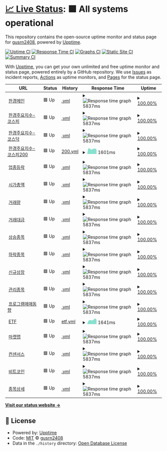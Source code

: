 # [📈 Live Status](https://gusrn2408.github.io/upptime): <!--live status--> **🟩 All systems operational**

This repository contains the open-source uptime monitor and status page for [gusrn2408](https://gusrn2408.github.io/upptime), powered by [Upptime](https://github.com/upptime/upptime).

[![Uptime CI](https://github.com/gusrn2408/upptime/workflows/Uptime%20CI/badge.svg)](https://github.com/gusrn2408/upptime/actions?query=workflow%3A%22Uptime+CI%22)
[![Response Time CI](https://github.com/gusrn2408/upptime/workflows/Response%20Time%20CI/badge.svg)](https://github.com/gusrn2408/upptime/actions?query=workflow%3A%22Response+Time+CI%22)
[![Graphs CI](https://github.com/gusrn2408/upptime/workflows/Graphs%20CI/badge.svg)](https://github.com/gusrn2408/upptime/actions?query=workflow%3A%22Graphs+CI%22)
[![Static Site CI](https://github.com/gusrn2408/upptime/workflows/Static%20Site%20CI/badge.svg)](https://github.com/gusrn2408/upptime/actions?query=workflow%3A%22Static+Site+CI%22)
[![Summary CI](https://github.com/gusrn2408/upptime/workflows/Summary%20CI/badge.svg)](https://github.com/gusrn2408/upptime/actions?query=workflow%3A%22Summary+CI%22)

With [Upptime](https://upptime.js.org), you can get your own unlimited and free uptime monitor and status page, powered entirely by a GitHub repository. We use [Issues](https://github.com/gusrn2408/upptime/issues) as incident reports, [Actions](https://github.com/gusrn2408/upptime/actions) as uptime monitors, and [Pages](https://gusrn2408.github.io/upptime) for the status page.

<!--start: status pages-->
<!-- This summary is generated by Upptime (https://github.com/upptime/upptime) -->
<!-- Do not edit this manually, your changes will be overwritten -->
<!-- prettier-ignore -->
| URL | Status | History | Response Time | Uptime |
| --- | ------ | ------- | ------------- | ------ |
| <img alt="" src="https://favicons.githubusercontent.com/markets.hankyung.com" height="13"> [한경메인](https://markets.hankyung.com/) | 🟩 Up | [.yml](https://github.com/gusrn2408/upptime/commits/HEAD/history/.yml) | <details><summary><img alt="Response time graph" src="./graphs//response-time-week.png" height="20"> 5837ms</summary><br><a href="https://gusrn2408.github.io/upptime/history/"><img alt="Response time 5218" src="https://img.shields.io/endpoint?url=https%3A%2F%2Fraw.githubusercontent.com%2Fgusrn2408%2Fupptime%2FHEAD%2Fapi%2F%2Fresponse-time.json"></a><br><a href="https://gusrn2408.github.io/upptime/history/"><img alt="24-hour response time 5444" src="https://img.shields.io/endpoint?url=https%3A%2F%2Fraw.githubusercontent.com%2Fgusrn2408%2Fupptime%2FHEAD%2Fapi%2F%2Fresponse-time-day.json"></a><br><a href="https://gusrn2408.github.io/upptime/history/"><img alt="7-day response time 5837" src="https://img.shields.io/endpoint?url=https%3A%2F%2Fraw.githubusercontent.com%2Fgusrn2408%2Fupptime%2FHEAD%2Fapi%2F%2Fresponse-time-week.json"></a><br><a href="https://gusrn2408.github.io/upptime/history/"><img alt="30-day response time 6103" src="https://img.shields.io/endpoint?url=https%3A%2F%2Fraw.githubusercontent.com%2Fgusrn2408%2Fupptime%2FHEAD%2Fapi%2F%2Fresponse-time-month.json"></a><br><a href="https://gusrn2408.github.io/upptime/history/"><img alt="1-year response time 5218" src="https://img.shields.io/endpoint?url=https%3A%2F%2Fraw.githubusercontent.com%2Fgusrn2408%2Fupptime%2FHEAD%2Fapi%2F%2Fresponse-time-year.json"></a></details> | <details><summary><a href="https://gusrn2408.github.io/upptime/history/">100.00%</a></summary><a href="https://gusrn2408.github.io/upptime/history/"><img alt="All-time uptime 97.63%" src="https://img.shields.io/endpoint?url=https%3A%2F%2Fraw.githubusercontent.com%2Fgusrn2408%2Fupptime%2FHEAD%2Fapi%2F%2Fuptime.json"></a><br><a href="https://gusrn2408.github.io/upptime/history/"><img alt="24-hour uptime 100.00%" src="https://img.shields.io/endpoint?url=https%3A%2F%2Fraw.githubusercontent.com%2Fgusrn2408%2Fupptime%2FHEAD%2Fapi%2F%2Fuptime-day.json"></a><br><a href="https://gusrn2408.github.io/upptime/history/"><img alt="7-day uptime 100.00%" src="https://img.shields.io/endpoint?url=https%3A%2F%2Fraw.githubusercontent.com%2Fgusrn2408%2Fupptime%2FHEAD%2Fapi%2F%2Fuptime-week.json"></a><br><a href="https://gusrn2408.github.io/upptime/history/"><img alt="30-day uptime 100.00%" src="https://img.shields.io/endpoint?url=https%3A%2F%2Fraw.githubusercontent.com%2Fgusrn2408%2Fupptime%2FHEAD%2Fapi%2F%2Fuptime-month.json"></a><br><a href="https://gusrn2408.github.io/upptime/history/"><img alt="1-year uptime 97.63%" src="https://img.shields.io/endpoint?url=https%3A%2F%2Fraw.githubusercontent.com%2Fgusrn2408%2Fupptime%2FHEAD%2Fapi%2F%2Fuptime-year.json"></a></details>
| <img alt="" src="https://favicons.githubusercontent.com/markets.hankyung.com" height="13"> [한경주요지수-코스피](https://markets.hankyung.com/indices/kospi) | 🟩 Up | [.yml](https://github.com/gusrn2408/upptime/commits/HEAD/history/.yml) | <details><summary><img alt="Response time graph" src="./graphs//response-time-week.png" height="20"> 5837ms</summary><br><a href="https://gusrn2408.github.io/upptime/history/"><img alt="Response time 5218" src="https://img.shields.io/endpoint?url=https%3A%2F%2Fraw.githubusercontent.com%2Fgusrn2408%2Fupptime%2FHEAD%2Fapi%2F%2Fresponse-time.json"></a><br><a href="https://gusrn2408.github.io/upptime/history/"><img alt="24-hour response time 5444" src="https://img.shields.io/endpoint?url=https%3A%2F%2Fraw.githubusercontent.com%2Fgusrn2408%2Fupptime%2FHEAD%2Fapi%2F%2Fresponse-time-day.json"></a><br><a href="https://gusrn2408.github.io/upptime/history/"><img alt="7-day response time 5837" src="https://img.shields.io/endpoint?url=https%3A%2F%2Fraw.githubusercontent.com%2Fgusrn2408%2Fupptime%2FHEAD%2Fapi%2F%2Fresponse-time-week.json"></a><br><a href="https://gusrn2408.github.io/upptime/history/"><img alt="30-day response time 6103" src="https://img.shields.io/endpoint?url=https%3A%2F%2Fraw.githubusercontent.com%2Fgusrn2408%2Fupptime%2FHEAD%2Fapi%2F%2Fresponse-time-month.json"></a><br><a href="https://gusrn2408.github.io/upptime/history/"><img alt="1-year response time 5218" src="https://img.shields.io/endpoint?url=https%3A%2F%2Fraw.githubusercontent.com%2Fgusrn2408%2Fupptime%2FHEAD%2Fapi%2F%2Fresponse-time-year.json"></a></details> | <details><summary><a href="https://gusrn2408.github.io/upptime/history/">100.00%</a></summary><a href="https://gusrn2408.github.io/upptime/history/"><img alt="All-time uptime 97.63%" src="https://img.shields.io/endpoint?url=https%3A%2F%2Fraw.githubusercontent.com%2Fgusrn2408%2Fupptime%2FHEAD%2Fapi%2F%2Fuptime.json"></a><br><a href="https://gusrn2408.github.io/upptime/history/"><img alt="24-hour uptime 100.00%" src="https://img.shields.io/endpoint?url=https%3A%2F%2Fraw.githubusercontent.com%2Fgusrn2408%2Fupptime%2FHEAD%2Fapi%2F%2Fuptime-day.json"></a><br><a href="https://gusrn2408.github.io/upptime/history/"><img alt="7-day uptime 100.00%" src="https://img.shields.io/endpoint?url=https%3A%2F%2Fraw.githubusercontent.com%2Fgusrn2408%2Fupptime%2FHEAD%2Fapi%2F%2Fuptime-week.json"></a><br><a href="https://gusrn2408.github.io/upptime/history/"><img alt="30-day uptime 100.00%" src="https://img.shields.io/endpoint?url=https%3A%2F%2Fraw.githubusercontent.com%2Fgusrn2408%2Fupptime%2FHEAD%2Fapi%2F%2Fuptime-month.json"></a><br><a href="https://gusrn2408.github.io/upptime/history/"><img alt="1-year uptime 97.63%" src="https://img.shields.io/endpoint?url=https%3A%2F%2Fraw.githubusercontent.com%2Fgusrn2408%2Fupptime%2FHEAD%2Fapi%2F%2Fuptime-year.json"></a></details>
| <img alt="" src="https://favicons.githubusercontent.com/markets.hankyung.com" height="13"> [한경주요지수-코스닥](https://markets.hankyung.com/indices/kosdaq) | 🟩 Up | [.yml](https://github.com/gusrn2408/upptime/commits/HEAD/history/.yml) | <details><summary><img alt="Response time graph" src="./graphs//response-time-week.png" height="20"> 5837ms</summary><br><a href="https://gusrn2408.github.io/upptime/history/"><img alt="Response time 5218" src="https://img.shields.io/endpoint?url=https%3A%2F%2Fraw.githubusercontent.com%2Fgusrn2408%2Fupptime%2FHEAD%2Fapi%2F%2Fresponse-time.json"></a><br><a href="https://gusrn2408.github.io/upptime/history/"><img alt="24-hour response time 5444" src="https://img.shields.io/endpoint?url=https%3A%2F%2Fraw.githubusercontent.com%2Fgusrn2408%2Fupptime%2FHEAD%2Fapi%2F%2Fresponse-time-day.json"></a><br><a href="https://gusrn2408.github.io/upptime/history/"><img alt="7-day response time 5837" src="https://img.shields.io/endpoint?url=https%3A%2F%2Fraw.githubusercontent.com%2Fgusrn2408%2Fupptime%2FHEAD%2Fapi%2F%2Fresponse-time-week.json"></a><br><a href="https://gusrn2408.github.io/upptime/history/"><img alt="30-day response time 6103" src="https://img.shields.io/endpoint?url=https%3A%2F%2Fraw.githubusercontent.com%2Fgusrn2408%2Fupptime%2FHEAD%2Fapi%2F%2Fresponse-time-month.json"></a><br><a href="https://gusrn2408.github.io/upptime/history/"><img alt="1-year response time 5218" src="https://img.shields.io/endpoint?url=https%3A%2F%2Fraw.githubusercontent.com%2Fgusrn2408%2Fupptime%2FHEAD%2Fapi%2F%2Fresponse-time-year.json"></a></details> | <details><summary><a href="https://gusrn2408.github.io/upptime/history/">100.00%</a></summary><a href="https://gusrn2408.github.io/upptime/history/"><img alt="All-time uptime 97.63%" src="https://img.shields.io/endpoint?url=https%3A%2F%2Fraw.githubusercontent.com%2Fgusrn2408%2Fupptime%2FHEAD%2Fapi%2F%2Fuptime.json"></a><br><a href="https://gusrn2408.github.io/upptime/history/"><img alt="24-hour uptime 100.00%" src="https://img.shields.io/endpoint?url=https%3A%2F%2Fraw.githubusercontent.com%2Fgusrn2408%2Fupptime%2FHEAD%2Fapi%2F%2Fuptime-day.json"></a><br><a href="https://gusrn2408.github.io/upptime/history/"><img alt="7-day uptime 100.00%" src="https://img.shields.io/endpoint?url=https%3A%2F%2Fraw.githubusercontent.com%2Fgusrn2408%2Fupptime%2FHEAD%2Fapi%2F%2Fuptime-week.json"></a><br><a href="https://gusrn2408.github.io/upptime/history/"><img alt="30-day uptime 100.00%" src="https://img.shields.io/endpoint?url=https%3A%2F%2Fraw.githubusercontent.com%2Fgusrn2408%2Fupptime%2FHEAD%2Fapi%2F%2Fuptime-month.json"></a><br><a href="https://gusrn2408.github.io/upptime/history/"><img alt="1-year uptime 97.63%" src="https://img.shields.io/endpoint?url=https%3A%2F%2Fraw.githubusercontent.com%2Fgusrn2408%2Fupptime%2FHEAD%2Fapi%2F%2Fuptime-year.json"></a></details>
| <img alt="" src="https://favicons.githubusercontent.com/markets.hankyung.com" height="13"> [한경주요지수-코스피200](https://markets.hankyung.com/indices/kospi200) | 🟩 Up | [200.yml](https://github.com/gusrn2408/upptime/commits/HEAD/history/200.yml) | <details><summary><img alt="Response time graph" src="./graphs/200/response-time-week.png" height="20"> 1601ms</summary><br><a href="https://gusrn2408.github.io/upptime/history/200"><img alt="Response time 5629" src="https://img.shields.io/endpoint?url=https%3A%2F%2Fraw.githubusercontent.com%2Fgusrn2408%2Fupptime%2FHEAD%2Fapi%2F200%2Fresponse-time.json"></a><br><a href="https://gusrn2408.github.io/upptime/history/200"><img alt="24-hour response time 1418" src="https://img.shields.io/endpoint?url=https%3A%2F%2Fraw.githubusercontent.com%2Fgusrn2408%2Fupptime%2FHEAD%2Fapi%2F200%2Fresponse-time-day.json"></a><br><a href="https://gusrn2408.github.io/upptime/history/200"><img alt="7-day response time 1601" src="https://img.shields.io/endpoint?url=https%3A%2F%2Fraw.githubusercontent.com%2Fgusrn2408%2Fupptime%2FHEAD%2Fapi%2F200%2Fresponse-time-week.json"></a><br><a href="https://gusrn2408.github.io/upptime/history/200"><img alt="30-day response time 1571" src="https://img.shields.io/endpoint?url=https%3A%2F%2Fraw.githubusercontent.com%2Fgusrn2408%2Fupptime%2FHEAD%2Fapi%2F200%2Fresponse-time-month.json"></a><br><a href="https://gusrn2408.github.io/upptime/history/200"><img alt="1-year response time 5629" src="https://img.shields.io/endpoint?url=https%3A%2F%2Fraw.githubusercontent.com%2Fgusrn2408%2Fupptime%2FHEAD%2Fapi%2F200%2Fresponse-time-year.json"></a></details> | <details><summary><a href="https://gusrn2408.github.io/upptime/history/200">100.00%</a></summary><a href="https://gusrn2408.github.io/upptime/history/200"><img alt="All-time uptime 99.35%" src="https://img.shields.io/endpoint?url=https%3A%2F%2Fraw.githubusercontent.com%2Fgusrn2408%2Fupptime%2FHEAD%2Fapi%2F200%2Fuptime.json"></a><br><a href="https://gusrn2408.github.io/upptime/history/200"><img alt="24-hour uptime 100.00%" src="https://img.shields.io/endpoint?url=https%3A%2F%2Fraw.githubusercontent.com%2Fgusrn2408%2Fupptime%2FHEAD%2Fapi%2F200%2Fuptime-day.json"></a><br><a href="https://gusrn2408.github.io/upptime/history/200"><img alt="7-day uptime 100.00%" src="https://img.shields.io/endpoint?url=https%3A%2F%2Fraw.githubusercontent.com%2Fgusrn2408%2Fupptime%2FHEAD%2Fapi%2F200%2Fuptime-week.json"></a><br><a href="https://gusrn2408.github.io/upptime/history/200"><img alt="30-day uptime 100.00%" src="https://img.shields.io/endpoint?url=https%3A%2F%2Fraw.githubusercontent.com%2Fgusrn2408%2Fupptime%2FHEAD%2Fapi%2F200%2Fuptime-month.json"></a><br><a href="https://gusrn2408.github.io/upptime/history/200"><img alt="1-year uptime 99.35%" src="https://img.shields.io/endpoint?url=https%3A%2F%2Fraw.githubusercontent.com%2Fgusrn2408%2Fupptime%2FHEAD%2Fapi%2F200%2Fuptime-year.json"></a></details>
| <img alt="" src="https://favicons.githubusercontent.com/markets.hankyung.com" height="13"> [업종등락](https://markets.hankyung.com/index-info/industry) | 🟩 Up | [.yml](https://github.com/gusrn2408/upptime/commits/HEAD/history/.yml) | <details><summary><img alt="Response time graph" src="./graphs//response-time-week.png" height="20"> 5837ms</summary><br><a href="https://gusrn2408.github.io/upptime/history/"><img alt="Response time 5218" src="https://img.shields.io/endpoint?url=https%3A%2F%2Fraw.githubusercontent.com%2Fgusrn2408%2Fupptime%2FHEAD%2Fapi%2F%2Fresponse-time.json"></a><br><a href="https://gusrn2408.github.io/upptime/history/"><img alt="24-hour response time 5444" src="https://img.shields.io/endpoint?url=https%3A%2F%2Fraw.githubusercontent.com%2Fgusrn2408%2Fupptime%2FHEAD%2Fapi%2F%2Fresponse-time-day.json"></a><br><a href="https://gusrn2408.github.io/upptime/history/"><img alt="7-day response time 5837" src="https://img.shields.io/endpoint?url=https%3A%2F%2Fraw.githubusercontent.com%2Fgusrn2408%2Fupptime%2FHEAD%2Fapi%2F%2Fresponse-time-week.json"></a><br><a href="https://gusrn2408.github.io/upptime/history/"><img alt="30-day response time 6103" src="https://img.shields.io/endpoint?url=https%3A%2F%2Fraw.githubusercontent.com%2Fgusrn2408%2Fupptime%2FHEAD%2Fapi%2F%2Fresponse-time-month.json"></a><br><a href="https://gusrn2408.github.io/upptime/history/"><img alt="1-year response time 5218" src="https://img.shields.io/endpoint?url=https%3A%2F%2Fraw.githubusercontent.com%2Fgusrn2408%2Fupptime%2FHEAD%2Fapi%2F%2Fresponse-time-year.json"></a></details> | <details><summary><a href="https://gusrn2408.github.io/upptime/history/">100.00%</a></summary><a href="https://gusrn2408.github.io/upptime/history/"><img alt="All-time uptime 97.63%" src="https://img.shields.io/endpoint?url=https%3A%2F%2Fraw.githubusercontent.com%2Fgusrn2408%2Fupptime%2FHEAD%2Fapi%2F%2Fuptime.json"></a><br><a href="https://gusrn2408.github.io/upptime/history/"><img alt="24-hour uptime 100.00%" src="https://img.shields.io/endpoint?url=https%3A%2F%2Fraw.githubusercontent.com%2Fgusrn2408%2Fupptime%2FHEAD%2Fapi%2F%2Fuptime-day.json"></a><br><a href="https://gusrn2408.github.io/upptime/history/"><img alt="7-day uptime 100.00%" src="https://img.shields.io/endpoint?url=https%3A%2F%2Fraw.githubusercontent.com%2Fgusrn2408%2Fupptime%2FHEAD%2Fapi%2F%2Fuptime-week.json"></a><br><a href="https://gusrn2408.github.io/upptime/history/"><img alt="30-day uptime 100.00%" src="https://img.shields.io/endpoint?url=https%3A%2F%2Fraw.githubusercontent.com%2Fgusrn2408%2Fupptime%2FHEAD%2Fapi%2F%2Fuptime-month.json"></a><br><a href="https://gusrn2408.github.io/upptime/history/"><img alt="1-year uptime 97.63%" src="https://img.shields.io/endpoint?url=https%3A%2F%2Fraw.githubusercontent.com%2Fgusrn2408%2Fupptime%2FHEAD%2Fapi%2F%2Fuptime-year.json"></a></details>
| <img alt="" src="https://favicons.githubusercontent.com/markets.hankyung.com" height="13"> [시가총액](https://markets.hankyung.com/index-info/marketcap) | 🟩 Up | [.yml](https://github.com/gusrn2408/upptime/commits/HEAD/history/.yml) | <details><summary><img alt="Response time graph" src="./graphs//response-time-week.png" height="20"> 5837ms</summary><br><a href="https://gusrn2408.github.io/upptime/history/"><img alt="Response time 5218" src="https://img.shields.io/endpoint?url=https%3A%2F%2Fraw.githubusercontent.com%2Fgusrn2408%2Fupptime%2FHEAD%2Fapi%2F%2Fresponse-time.json"></a><br><a href="https://gusrn2408.github.io/upptime/history/"><img alt="24-hour response time 5444" src="https://img.shields.io/endpoint?url=https%3A%2F%2Fraw.githubusercontent.com%2Fgusrn2408%2Fupptime%2FHEAD%2Fapi%2F%2Fresponse-time-day.json"></a><br><a href="https://gusrn2408.github.io/upptime/history/"><img alt="7-day response time 5837" src="https://img.shields.io/endpoint?url=https%3A%2F%2Fraw.githubusercontent.com%2Fgusrn2408%2Fupptime%2FHEAD%2Fapi%2F%2Fresponse-time-week.json"></a><br><a href="https://gusrn2408.github.io/upptime/history/"><img alt="30-day response time 6103" src="https://img.shields.io/endpoint?url=https%3A%2F%2Fraw.githubusercontent.com%2Fgusrn2408%2Fupptime%2FHEAD%2Fapi%2F%2Fresponse-time-month.json"></a><br><a href="https://gusrn2408.github.io/upptime/history/"><img alt="1-year response time 5218" src="https://img.shields.io/endpoint?url=https%3A%2F%2Fraw.githubusercontent.com%2Fgusrn2408%2Fupptime%2FHEAD%2Fapi%2F%2Fresponse-time-year.json"></a></details> | <details><summary><a href="https://gusrn2408.github.io/upptime/history/">100.00%</a></summary><a href="https://gusrn2408.github.io/upptime/history/"><img alt="All-time uptime 97.63%" src="https://img.shields.io/endpoint?url=https%3A%2F%2Fraw.githubusercontent.com%2Fgusrn2408%2Fupptime%2FHEAD%2Fapi%2F%2Fuptime.json"></a><br><a href="https://gusrn2408.github.io/upptime/history/"><img alt="24-hour uptime 100.00%" src="https://img.shields.io/endpoint?url=https%3A%2F%2Fraw.githubusercontent.com%2Fgusrn2408%2Fupptime%2FHEAD%2Fapi%2F%2Fuptime-day.json"></a><br><a href="https://gusrn2408.github.io/upptime/history/"><img alt="7-day uptime 100.00%" src="https://img.shields.io/endpoint?url=https%3A%2F%2Fraw.githubusercontent.com%2Fgusrn2408%2Fupptime%2FHEAD%2Fapi%2F%2Fuptime-week.json"></a><br><a href="https://gusrn2408.github.io/upptime/history/"><img alt="30-day uptime 100.00%" src="https://img.shields.io/endpoint?url=https%3A%2F%2Fraw.githubusercontent.com%2Fgusrn2408%2Fupptime%2FHEAD%2Fapi%2F%2Fuptime-month.json"></a><br><a href="https://gusrn2408.github.io/upptime/history/"><img alt="1-year uptime 97.63%" src="https://img.shields.io/endpoint?url=https%3A%2F%2Fraw.githubusercontent.com%2Fgusrn2408%2Fupptime%2FHEAD%2Fapi%2F%2Fuptime-year.json"></a></details>
| <img alt="" src="https://favicons.githubusercontent.com/markets.hankyung.com" height="13"> [거래량](https://markets.hankyung.com/index-info/volume) | 🟩 Up | [.yml](https://github.com/gusrn2408/upptime/commits/HEAD/history/.yml) | <details><summary><img alt="Response time graph" src="./graphs//response-time-week.png" height="20"> 5837ms</summary><br><a href="https://gusrn2408.github.io/upptime/history/"><img alt="Response time 5218" src="https://img.shields.io/endpoint?url=https%3A%2F%2Fraw.githubusercontent.com%2Fgusrn2408%2Fupptime%2FHEAD%2Fapi%2F%2Fresponse-time.json"></a><br><a href="https://gusrn2408.github.io/upptime/history/"><img alt="24-hour response time 5444" src="https://img.shields.io/endpoint?url=https%3A%2F%2Fraw.githubusercontent.com%2Fgusrn2408%2Fupptime%2FHEAD%2Fapi%2F%2Fresponse-time-day.json"></a><br><a href="https://gusrn2408.github.io/upptime/history/"><img alt="7-day response time 5837" src="https://img.shields.io/endpoint?url=https%3A%2F%2Fraw.githubusercontent.com%2Fgusrn2408%2Fupptime%2FHEAD%2Fapi%2F%2Fresponse-time-week.json"></a><br><a href="https://gusrn2408.github.io/upptime/history/"><img alt="30-day response time 6103" src="https://img.shields.io/endpoint?url=https%3A%2F%2Fraw.githubusercontent.com%2Fgusrn2408%2Fupptime%2FHEAD%2Fapi%2F%2Fresponse-time-month.json"></a><br><a href="https://gusrn2408.github.io/upptime/history/"><img alt="1-year response time 5218" src="https://img.shields.io/endpoint?url=https%3A%2F%2Fraw.githubusercontent.com%2Fgusrn2408%2Fupptime%2FHEAD%2Fapi%2F%2Fresponse-time-year.json"></a></details> | <details><summary><a href="https://gusrn2408.github.io/upptime/history/">100.00%</a></summary><a href="https://gusrn2408.github.io/upptime/history/"><img alt="All-time uptime 97.63%" src="https://img.shields.io/endpoint?url=https%3A%2F%2Fraw.githubusercontent.com%2Fgusrn2408%2Fupptime%2FHEAD%2Fapi%2F%2Fuptime.json"></a><br><a href="https://gusrn2408.github.io/upptime/history/"><img alt="24-hour uptime 100.00%" src="https://img.shields.io/endpoint?url=https%3A%2F%2Fraw.githubusercontent.com%2Fgusrn2408%2Fupptime%2FHEAD%2Fapi%2F%2Fuptime-day.json"></a><br><a href="https://gusrn2408.github.io/upptime/history/"><img alt="7-day uptime 100.00%" src="https://img.shields.io/endpoint?url=https%3A%2F%2Fraw.githubusercontent.com%2Fgusrn2408%2Fupptime%2FHEAD%2Fapi%2F%2Fuptime-week.json"></a><br><a href="https://gusrn2408.github.io/upptime/history/"><img alt="30-day uptime 100.00%" src="https://img.shields.io/endpoint?url=https%3A%2F%2Fraw.githubusercontent.com%2Fgusrn2408%2Fupptime%2FHEAD%2Fapi%2F%2Fuptime-month.json"></a><br><a href="https://gusrn2408.github.io/upptime/history/"><img alt="1-year uptime 97.63%" src="https://img.shields.io/endpoint?url=https%3A%2F%2Fraw.githubusercontent.com%2Fgusrn2408%2Fupptime%2FHEAD%2Fapi%2F%2Fuptime-year.json"></a></details>
| <img alt="" src="https://favicons.githubusercontent.com/markets.hankyung.com" height="13"> [거래대금](https://markets.hankyung.com/index-info/amount) | 🟩 Up | [.yml](https://github.com/gusrn2408/upptime/commits/HEAD/history/.yml) | <details><summary><img alt="Response time graph" src="./graphs//response-time-week.png" height="20"> 5837ms</summary><br><a href="https://gusrn2408.github.io/upptime/history/"><img alt="Response time 5218" src="https://img.shields.io/endpoint?url=https%3A%2F%2Fraw.githubusercontent.com%2Fgusrn2408%2Fupptime%2FHEAD%2Fapi%2F%2Fresponse-time.json"></a><br><a href="https://gusrn2408.github.io/upptime/history/"><img alt="24-hour response time 5444" src="https://img.shields.io/endpoint?url=https%3A%2F%2Fraw.githubusercontent.com%2Fgusrn2408%2Fupptime%2FHEAD%2Fapi%2F%2Fresponse-time-day.json"></a><br><a href="https://gusrn2408.github.io/upptime/history/"><img alt="7-day response time 5837" src="https://img.shields.io/endpoint?url=https%3A%2F%2Fraw.githubusercontent.com%2Fgusrn2408%2Fupptime%2FHEAD%2Fapi%2F%2Fresponse-time-week.json"></a><br><a href="https://gusrn2408.github.io/upptime/history/"><img alt="30-day response time 6103" src="https://img.shields.io/endpoint?url=https%3A%2F%2Fraw.githubusercontent.com%2Fgusrn2408%2Fupptime%2FHEAD%2Fapi%2F%2Fresponse-time-month.json"></a><br><a href="https://gusrn2408.github.io/upptime/history/"><img alt="1-year response time 5218" src="https://img.shields.io/endpoint?url=https%3A%2F%2Fraw.githubusercontent.com%2Fgusrn2408%2Fupptime%2FHEAD%2Fapi%2F%2Fresponse-time-year.json"></a></details> | <details><summary><a href="https://gusrn2408.github.io/upptime/history/">100.00%</a></summary><a href="https://gusrn2408.github.io/upptime/history/"><img alt="All-time uptime 97.63%" src="https://img.shields.io/endpoint?url=https%3A%2F%2Fraw.githubusercontent.com%2Fgusrn2408%2Fupptime%2FHEAD%2Fapi%2F%2Fuptime.json"></a><br><a href="https://gusrn2408.github.io/upptime/history/"><img alt="24-hour uptime 100.00%" src="https://img.shields.io/endpoint?url=https%3A%2F%2Fraw.githubusercontent.com%2Fgusrn2408%2Fupptime%2FHEAD%2Fapi%2F%2Fuptime-day.json"></a><br><a href="https://gusrn2408.github.io/upptime/history/"><img alt="7-day uptime 100.00%" src="https://img.shields.io/endpoint?url=https%3A%2F%2Fraw.githubusercontent.com%2Fgusrn2408%2Fupptime%2FHEAD%2Fapi%2F%2Fuptime-week.json"></a><br><a href="https://gusrn2408.github.io/upptime/history/"><img alt="30-day uptime 100.00%" src="https://img.shields.io/endpoint?url=https%3A%2F%2Fraw.githubusercontent.com%2Fgusrn2408%2Fupptime%2FHEAD%2Fapi%2F%2Fuptime-month.json"></a><br><a href="https://gusrn2408.github.io/upptime/history/"><img alt="1-year uptime 97.63%" src="https://img.shields.io/endpoint?url=https%3A%2F%2Fraw.githubusercontent.com%2Fgusrn2408%2Fupptime%2FHEAD%2Fapi%2F%2Fuptime-year.json"></a></details>
| <img alt="" src="https://favicons.githubusercontent.com/markets.hankyung.com" height="13"> [상승종목](https://markets.hankyung.com/index-info/up) | 🟩 Up | [.yml](https://github.com/gusrn2408/upptime/commits/HEAD/history/.yml) | <details><summary><img alt="Response time graph" src="./graphs//response-time-week.png" height="20"> 5837ms</summary><br><a href="https://gusrn2408.github.io/upptime/history/"><img alt="Response time 5218" src="https://img.shields.io/endpoint?url=https%3A%2F%2Fraw.githubusercontent.com%2Fgusrn2408%2Fupptime%2FHEAD%2Fapi%2F%2Fresponse-time.json"></a><br><a href="https://gusrn2408.github.io/upptime/history/"><img alt="24-hour response time 5444" src="https://img.shields.io/endpoint?url=https%3A%2F%2Fraw.githubusercontent.com%2Fgusrn2408%2Fupptime%2FHEAD%2Fapi%2F%2Fresponse-time-day.json"></a><br><a href="https://gusrn2408.github.io/upptime/history/"><img alt="7-day response time 5837" src="https://img.shields.io/endpoint?url=https%3A%2F%2Fraw.githubusercontent.com%2Fgusrn2408%2Fupptime%2FHEAD%2Fapi%2F%2Fresponse-time-week.json"></a><br><a href="https://gusrn2408.github.io/upptime/history/"><img alt="30-day response time 6103" src="https://img.shields.io/endpoint?url=https%3A%2F%2Fraw.githubusercontent.com%2Fgusrn2408%2Fupptime%2FHEAD%2Fapi%2F%2Fresponse-time-month.json"></a><br><a href="https://gusrn2408.github.io/upptime/history/"><img alt="1-year response time 5218" src="https://img.shields.io/endpoint?url=https%3A%2F%2Fraw.githubusercontent.com%2Fgusrn2408%2Fupptime%2FHEAD%2Fapi%2F%2Fresponse-time-year.json"></a></details> | <details><summary><a href="https://gusrn2408.github.io/upptime/history/">100.00%</a></summary><a href="https://gusrn2408.github.io/upptime/history/"><img alt="All-time uptime 97.63%" src="https://img.shields.io/endpoint?url=https%3A%2F%2Fraw.githubusercontent.com%2Fgusrn2408%2Fupptime%2FHEAD%2Fapi%2F%2Fuptime.json"></a><br><a href="https://gusrn2408.github.io/upptime/history/"><img alt="24-hour uptime 100.00%" src="https://img.shields.io/endpoint?url=https%3A%2F%2Fraw.githubusercontent.com%2Fgusrn2408%2Fupptime%2FHEAD%2Fapi%2F%2Fuptime-day.json"></a><br><a href="https://gusrn2408.github.io/upptime/history/"><img alt="7-day uptime 100.00%" src="https://img.shields.io/endpoint?url=https%3A%2F%2Fraw.githubusercontent.com%2Fgusrn2408%2Fupptime%2FHEAD%2Fapi%2F%2Fuptime-week.json"></a><br><a href="https://gusrn2408.github.io/upptime/history/"><img alt="30-day uptime 100.00%" src="https://img.shields.io/endpoint?url=https%3A%2F%2Fraw.githubusercontent.com%2Fgusrn2408%2Fupptime%2FHEAD%2Fapi%2F%2Fuptime-month.json"></a><br><a href="https://gusrn2408.github.io/upptime/history/"><img alt="1-year uptime 97.63%" src="https://img.shields.io/endpoint?url=https%3A%2F%2Fraw.githubusercontent.com%2Fgusrn2408%2Fupptime%2FHEAD%2Fapi%2F%2Fuptime-year.json"></a></details>
| <img alt="" src="https://favicons.githubusercontent.com/markets.hankyung.com" height="13"> [하락종목](https://markets.hankyung.com/index-info/down) | 🟩 Up | [.yml](https://github.com/gusrn2408/upptime/commits/HEAD/history/.yml) | <details><summary><img alt="Response time graph" src="./graphs//response-time-week.png" height="20"> 5837ms</summary><br><a href="https://gusrn2408.github.io/upptime/history/"><img alt="Response time 5218" src="https://img.shields.io/endpoint?url=https%3A%2F%2Fraw.githubusercontent.com%2Fgusrn2408%2Fupptime%2FHEAD%2Fapi%2F%2Fresponse-time.json"></a><br><a href="https://gusrn2408.github.io/upptime/history/"><img alt="24-hour response time 5444" src="https://img.shields.io/endpoint?url=https%3A%2F%2Fraw.githubusercontent.com%2Fgusrn2408%2Fupptime%2FHEAD%2Fapi%2F%2Fresponse-time-day.json"></a><br><a href="https://gusrn2408.github.io/upptime/history/"><img alt="7-day response time 5837" src="https://img.shields.io/endpoint?url=https%3A%2F%2Fraw.githubusercontent.com%2Fgusrn2408%2Fupptime%2FHEAD%2Fapi%2F%2Fresponse-time-week.json"></a><br><a href="https://gusrn2408.github.io/upptime/history/"><img alt="30-day response time 6103" src="https://img.shields.io/endpoint?url=https%3A%2F%2Fraw.githubusercontent.com%2Fgusrn2408%2Fupptime%2FHEAD%2Fapi%2F%2Fresponse-time-month.json"></a><br><a href="https://gusrn2408.github.io/upptime/history/"><img alt="1-year response time 5218" src="https://img.shields.io/endpoint?url=https%3A%2F%2Fraw.githubusercontent.com%2Fgusrn2408%2Fupptime%2FHEAD%2Fapi%2F%2Fresponse-time-year.json"></a></details> | <details><summary><a href="https://gusrn2408.github.io/upptime/history/">100.00%</a></summary><a href="https://gusrn2408.github.io/upptime/history/"><img alt="All-time uptime 97.63%" src="https://img.shields.io/endpoint?url=https%3A%2F%2Fraw.githubusercontent.com%2Fgusrn2408%2Fupptime%2FHEAD%2Fapi%2F%2Fuptime.json"></a><br><a href="https://gusrn2408.github.io/upptime/history/"><img alt="24-hour uptime 100.00%" src="https://img.shields.io/endpoint?url=https%3A%2F%2Fraw.githubusercontent.com%2Fgusrn2408%2Fupptime%2FHEAD%2Fapi%2F%2Fuptime-day.json"></a><br><a href="https://gusrn2408.github.io/upptime/history/"><img alt="7-day uptime 100.00%" src="https://img.shields.io/endpoint?url=https%3A%2F%2Fraw.githubusercontent.com%2Fgusrn2408%2Fupptime%2FHEAD%2Fapi%2F%2Fuptime-week.json"></a><br><a href="https://gusrn2408.github.io/upptime/history/"><img alt="30-day uptime 100.00%" src="https://img.shields.io/endpoint?url=https%3A%2F%2Fraw.githubusercontent.com%2Fgusrn2408%2Fupptime%2FHEAD%2Fapi%2F%2Fuptime-month.json"></a><br><a href="https://gusrn2408.github.io/upptime/history/"><img alt="1-year uptime 97.63%" src="https://img.shields.io/endpoint?url=https%3A%2F%2Fraw.githubusercontent.com%2Fgusrn2408%2Fupptime%2FHEAD%2Fapi%2F%2Fuptime-year.json"></a></details>
| <img alt="" src="https://favicons.githubusercontent.com/markets.hankyung.com" height="13"> [신규상장](https://markets.hankyung.com/index-info/new) | 🟩 Up | [.yml](https://github.com/gusrn2408/upptime/commits/HEAD/history/.yml) | <details><summary><img alt="Response time graph" src="./graphs//response-time-week.png" height="20"> 5837ms</summary><br><a href="https://gusrn2408.github.io/upptime/history/"><img alt="Response time 5218" src="https://img.shields.io/endpoint?url=https%3A%2F%2Fraw.githubusercontent.com%2Fgusrn2408%2Fupptime%2FHEAD%2Fapi%2F%2Fresponse-time.json"></a><br><a href="https://gusrn2408.github.io/upptime/history/"><img alt="24-hour response time 5444" src="https://img.shields.io/endpoint?url=https%3A%2F%2Fraw.githubusercontent.com%2Fgusrn2408%2Fupptime%2FHEAD%2Fapi%2F%2Fresponse-time-day.json"></a><br><a href="https://gusrn2408.github.io/upptime/history/"><img alt="7-day response time 5837" src="https://img.shields.io/endpoint?url=https%3A%2F%2Fraw.githubusercontent.com%2Fgusrn2408%2Fupptime%2FHEAD%2Fapi%2F%2Fresponse-time-week.json"></a><br><a href="https://gusrn2408.github.io/upptime/history/"><img alt="30-day response time 6103" src="https://img.shields.io/endpoint?url=https%3A%2F%2Fraw.githubusercontent.com%2Fgusrn2408%2Fupptime%2FHEAD%2Fapi%2F%2Fresponse-time-month.json"></a><br><a href="https://gusrn2408.github.io/upptime/history/"><img alt="1-year response time 5218" src="https://img.shields.io/endpoint?url=https%3A%2F%2Fraw.githubusercontent.com%2Fgusrn2408%2Fupptime%2FHEAD%2Fapi%2F%2Fresponse-time-year.json"></a></details> | <details><summary><a href="https://gusrn2408.github.io/upptime/history/">100.00%</a></summary><a href="https://gusrn2408.github.io/upptime/history/"><img alt="All-time uptime 97.63%" src="https://img.shields.io/endpoint?url=https%3A%2F%2Fraw.githubusercontent.com%2Fgusrn2408%2Fupptime%2FHEAD%2Fapi%2F%2Fuptime.json"></a><br><a href="https://gusrn2408.github.io/upptime/history/"><img alt="24-hour uptime 100.00%" src="https://img.shields.io/endpoint?url=https%3A%2F%2Fraw.githubusercontent.com%2Fgusrn2408%2Fupptime%2FHEAD%2Fapi%2F%2Fuptime-day.json"></a><br><a href="https://gusrn2408.github.io/upptime/history/"><img alt="7-day uptime 100.00%" src="https://img.shields.io/endpoint?url=https%3A%2F%2Fraw.githubusercontent.com%2Fgusrn2408%2Fupptime%2FHEAD%2Fapi%2F%2Fuptime-week.json"></a><br><a href="https://gusrn2408.github.io/upptime/history/"><img alt="30-day uptime 100.00%" src="https://img.shields.io/endpoint?url=https%3A%2F%2Fraw.githubusercontent.com%2Fgusrn2408%2Fupptime%2FHEAD%2Fapi%2F%2Fuptime-month.json"></a><br><a href="https://gusrn2408.github.io/upptime/history/"><img alt="1-year uptime 97.63%" src="https://img.shields.io/endpoint?url=https%3A%2F%2Fraw.githubusercontent.com%2Fgusrn2408%2Fupptime%2FHEAD%2Fapi%2F%2Fuptime-year.json"></a></details>
| <img alt="" src="https://favicons.githubusercontent.com/markets.hankyung.com" height="13"> [관리종목](https://markets.hankyung.com/index-info/attention) | 🟩 Up | [.yml](https://github.com/gusrn2408/upptime/commits/HEAD/history/.yml) | <details><summary><img alt="Response time graph" src="./graphs//response-time-week.png" height="20"> 5837ms</summary><br><a href="https://gusrn2408.github.io/upptime/history/"><img alt="Response time 5218" src="https://img.shields.io/endpoint?url=https%3A%2F%2Fraw.githubusercontent.com%2Fgusrn2408%2Fupptime%2FHEAD%2Fapi%2F%2Fresponse-time.json"></a><br><a href="https://gusrn2408.github.io/upptime/history/"><img alt="24-hour response time 5444" src="https://img.shields.io/endpoint?url=https%3A%2F%2Fraw.githubusercontent.com%2Fgusrn2408%2Fupptime%2FHEAD%2Fapi%2F%2Fresponse-time-day.json"></a><br><a href="https://gusrn2408.github.io/upptime/history/"><img alt="7-day response time 5837" src="https://img.shields.io/endpoint?url=https%3A%2F%2Fraw.githubusercontent.com%2Fgusrn2408%2Fupptime%2FHEAD%2Fapi%2F%2Fresponse-time-week.json"></a><br><a href="https://gusrn2408.github.io/upptime/history/"><img alt="30-day response time 6103" src="https://img.shields.io/endpoint?url=https%3A%2F%2Fraw.githubusercontent.com%2Fgusrn2408%2Fupptime%2FHEAD%2Fapi%2F%2Fresponse-time-month.json"></a><br><a href="https://gusrn2408.github.io/upptime/history/"><img alt="1-year response time 5218" src="https://img.shields.io/endpoint?url=https%3A%2F%2Fraw.githubusercontent.com%2Fgusrn2408%2Fupptime%2FHEAD%2Fapi%2F%2Fresponse-time-year.json"></a></details> | <details><summary><a href="https://gusrn2408.github.io/upptime/history/">100.00%</a></summary><a href="https://gusrn2408.github.io/upptime/history/"><img alt="All-time uptime 97.63%" src="https://img.shields.io/endpoint?url=https%3A%2F%2Fraw.githubusercontent.com%2Fgusrn2408%2Fupptime%2FHEAD%2Fapi%2F%2Fuptime.json"></a><br><a href="https://gusrn2408.github.io/upptime/history/"><img alt="24-hour uptime 100.00%" src="https://img.shields.io/endpoint?url=https%3A%2F%2Fraw.githubusercontent.com%2Fgusrn2408%2Fupptime%2FHEAD%2Fapi%2F%2Fuptime-day.json"></a><br><a href="https://gusrn2408.github.io/upptime/history/"><img alt="7-day uptime 100.00%" src="https://img.shields.io/endpoint?url=https%3A%2F%2Fraw.githubusercontent.com%2Fgusrn2408%2Fupptime%2FHEAD%2Fapi%2F%2Fuptime-week.json"></a><br><a href="https://gusrn2408.github.io/upptime/history/"><img alt="30-day uptime 100.00%" src="https://img.shields.io/endpoint?url=https%3A%2F%2Fraw.githubusercontent.com%2Fgusrn2408%2Fupptime%2FHEAD%2Fapi%2F%2Fuptime-month.json"></a><br><a href="https://gusrn2408.github.io/upptime/history/"><img alt="1-year uptime 97.63%" src="https://img.shields.io/endpoint?url=https%3A%2F%2Fraw.githubusercontent.com%2Fgusrn2408%2Fupptime%2FHEAD%2Fapi%2F%2Fuptime-year.json"></a></details>
| <img alt="" src="https://favicons.githubusercontent.com/markets.hankyung.com" height="13"> [프로그램매매동향](https://markets.hankyung.com/investment/program-trading) | 🟩 Up | [.yml](https://github.com/gusrn2408/upptime/commits/HEAD/history/.yml) | <details><summary><img alt="Response time graph" src="./graphs//response-time-week.png" height="20"> 5837ms</summary><br><a href="https://gusrn2408.github.io/upptime/history/"><img alt="Response time 5218" src="https://img.shields.io/endpoint?url=https%3A%2F%2Fraw.githubusercontent.com%2Fgusrn2408%2Fupptime%2FHEAD%2Fapi%2F%2Fresponse-time.json"></a><br><a href="https://gusrn2408.github.io/upptime/history/"><img alt="24-hour response time 5444" src="https://img.shields.io/endpoint?url=https%3A%2F%2Fraw.githubusercontent.com%2Fgusrn2408%2Fupptime%2FHEAD%2Fapi%2F%2Fresponse-time-day.json"></a><br><a href="https://gusrn2408.github.io/upptime/history/"><img alt="7-day response time 5837" src="https://img.shields.io/endpoint?url=https%3A%2F%2Fraw.githubusercontent.com%2Fgusrn2408%2Fupptime%2FHEAD%2Fapi%2F%2Fresponse-time-week.json"></a><br><a href="https://gusrn2408.github.io/upptime/history/"><img alt="30-day response time 6103" src="https://img.shields.io/endpoint?url=https%3A%2F%2Fraw.githubusercontent.com%2Fgusrn2408%2Fupptime%2FHEAD%2Fapi%2F%2Fresponse-time-month.json"></a><br><a href="https://gusrn2408.github.io/upptime/history/"><img alt="1-year response time 5218" src="https://img.shields.io/endpoint?url=https%3A%2F%2Fraw.githubusercontent.com%2Fgusrn2408%2Fupptime%2FHEAD%2Fapi%2F%2Fresponse-time-year.json"></a></details> | <details><summary><a href="https://gusrn2408.github.io/upptime/history/">100.00%</a></summary><a href="https://gusrn2408.github.io/upptime/history/"><img alt="All-time uptime 97.63%" src="https://img.shields.io/endpoint?url=https%3A%2F%2Fraw.githubusercontent.com%2Fgusrn2408%2Fupptime%2FHEAD%2Fapi%2F%2Fuptime.json"></a><br><a href="https://gusrn2408.github.io/upptime/history/"><img alt="24-hour uptime 100.00%" src="https://img.shields.io/endpoint?url=https%3A%2F%2Fraw.githubusercontent.com%2Fgusrn2408%2Fupptime%2FHEAD%2Fapi%2F%2Fuptime-day.json"></a><br><a href="https://gusrn2408.github.io/upptime/history/"><img alt="7-day uptime 100.00%" src="https://img.shields.io/endpoint?url=https%3A%2F%2Fraw.githubusercontent.com%2Fgusrn2408%2Fupptime%2FHEAD%2Fapi%2F%2Fuptime-week.json"></a><br><a href="https://gusrn2408.github.io/upptime/history/"><img alt="30-day uptime 100.00%" src="https://img.shields.io/endpoint?url=https%3A%2F%2Fraw.githubusercontent.com%2Fgusrn2408%2Fupptime%2FHEAD%2Fapi%2F%2Fuptime-month.json"></a><br><a href="https://gusrn2408.github.io/upptime/history/"><img alt="1-year uptime 97.63%" src="https://img.shields.io/endpoint?url=https%3A%2F%2Fraw.githubusercontent.com%2Fgusrn2408%2Fupptime%2FHEAD%2Fapi%2F%2Fuptime-year.json"></a></details>
| <img alt="" src="https://favicons.githubusercontent.com/markets.hankyung.com" height="13"> [ETF](https://markets.hankyung.com/equity-product/etf) | 🟩 Up | [etf.yml](https://github.com/gusrn2408/upptime/commits/HEAD/history/etf.yml) | <details><summary><img alt="Response time graph" src="./graphs/etf/response-time-week.png" height="20"> 1641ms</summary><br><a href="https://gusrn2408.github.io/upptime/history/etf"><img alt="Response time 1267" src="https://img.shields.io/endpoint?url=https%3A%2F%2Fraw.githubusercontent.com%2Fgusrn2408%2Fupptime%2FHEAD%2Fapi%2Fetf%2Fresponse-time.json"></a><br><a href="https://gusrn2408.github.io/upptime/history/etf"><img alt="24-hour response time 1633" src="https://img.shields.io/endpoint?url=https%3A%2F%2Fraw.githubusercontent.com%2Fgusrn2408%2Fupptime%2FHEAD%2Fapi%2Fetf%2Fresponse-time-day.json"></a><br><a href="https://gusrn2408.github.io/upptime/history/etf"><img alt="7-day response time 1641" src="https://img.shields.io/endpoint?url=https%3A%2F%2Fraw.githubusercontent.com%2Fgusrn2408%2Fupptime%2FHEAD%2Fapi%2Fetf%2Fresponse-time-week.json"></a><br><a href="https://gusrn2408.github.io/upptime/history/etf"><img alt="30-day response time 1843" src="https://img.shields.io/endpoint?url=https%3A%2F%2Fraw.githubusercontent.com%2Fgusrn2408%2Fupptime%2FHEAD%2Fapi%2Fetf%2Fresponse-time-month.json"></a><br><a href="https://gusrn2408.github.io/upptime/history/etf"><img alt="1-year response time 1267" src="https://img.shields.io/endpoint?url=https%3A%2F%2Fraw.githubusercontent.com%2Fgusrn2408%2Fupptime%2FHEAD%2Fapi%2Fetf%2Fresponse-time-year.json"></a></details> | <details><summary><a href="https://gusrn2408.github.io/upptime/history/etf">100.00%</a></summary><a href="https://gusrn2408.github.io/upptime/history/etf"><img alt="All-time uptime 99.99%" src="https://img.shields.io/endpoint?url=https%3A%2F%2Fraw.githubusercontent.com%2Fgusrn2408%2Fupptime%2FHEAD%2Fapi%2Fetf%2Fuptime.json"></a><br><a href="https://gusrn2408.github.io/upptime/history/etf"><img alt="24-hour uptime 100.00%" src="https://img.shields.io/endpoint?url=https%3A%2F%2Fraw.githubusercontent.com%2Fgusrn2408%2Fupptime%2FHEAD%2Fapi%2Fetf%2Fuptime-day.json"></a><br><a href="https://gusrn2408.github.io/upptime/history/etf"><img alt="7-day uptime 100.00%" src="https://img.shields.io/endpoint?url=https%3A%2F%2Fraw.githubusercontent.com%2Fgusrn2408%2Fupptime%2FHEAD%2Fapi%2Fetf%2Fuptime-week.json"></a><br><a href="https://gusrn2408.github.io/upptime/history/etf"><img alt="30-day uptime 100.00%" src="https://img.shields.io/endpoint?url=https%3A%2F%2Fraw.githubusercontent.com%2Fgusrn2408%2Fupptime%2FHEAD%2Fapi%2Fetf%2Fuptime-month.json"></a><br><a href="https://gusrn2408.github.io/upptime/history/etf"><img alt="1-year uptime 99.99%" src="https://img.shields.io/endpoint?url=https%3A%2F%2Fraw.githubusercontent.com%2Fgusrn2408%2Fupptime%2FHEAD%2Fapi%2Fetf%2Fuptime-year.json"></a></details>
| <img alt="" src="https://favicons.githubusercontent.com/markets.hankyung.com" height="13"> [마켓맵](https://markets.hankyung.com/marketmap/kospi) | 🟩 Up | [.yml](https://github.com/gusrn2408/upptime/commits/HEAD/history/.yml) | <details><summary><img alt="Response time graph" src="./graphs//response-time-week.png" height="20"> 5837ms</summary><br><a href="https://gusrn2408.github.io/upptime/history/"><img alt="Response time 5218" src="https://img.shields.io/endpoint?url=https%3A%2F%2Fraw.githubusercontent.com%2Fgusrn2408%2Fupptime%2FHEAD%2Fapi%2F%2Fresponse-time.json"></a><br><a href="https://gusrn2408.github.io/upptime/history/"><img alt="24-hour response time 5444" src="https://img.shields.io/endpoint?url=https%3A%2F%2Fraw.githubusercontent.com%2Fgusrn2408%2Fupptime%2FHEAD%2Fapi%2F%2Fresponse-time-day.json"></a><br><a href="https://gusrn2408.github.io/upptime/history/"><img alt="7-day response time 5837" src="https://img.shields.io/endpoint?url=https%3A%2F%2Fraw.githubusercontent.com%2Fgusrn2408%2Fupptime%2FHEAD%2Fapi%2F%2Fresponse-time-week.json"></a><br><a href="https://gusrn2408.github.io/upptime/history/"><img alt="30-day response time 6103" src="https://img.shields.io/endpoint?url=https%3A%2F%2Fraw.githubusercontent.com%2Fgusrn2408%2Fupptime%2FHEAD%2Fapi%2F%2Fresponse-time-month.json"></a><br><a href="https://gusrn2408.github.io/upptime/history/"><img alt="1-year response time 5218" src="https://img.shields.io/endpoint?url=https%3A%2F%2Fraw.githubusercontent.com%2Fgusrn2408%2Fupptime%2FHEAD%2Fapi%2F%2Fresponse-time-year.json"></a></details> | <details><summary><a href="https://gusrn2408.github.io/upptime/history/">100.00%</a></summary><a href="https://gusrn2408.github.io/upptime/history/"><img alt="All-time uptime 97.63%" src="https://img.shields.io/endpoint?url=https%3A%2F%2Fraw.githubusercontent.com%2Fgusrn2408%2Fupptime%2FHEAD%2Fapi%2F%2Fuptime.json"></a><br><a href="https://gusrn2408.github.io/upptime/history/"><img alt="24-hour uptime 100.00%" src="https://img.shields.io/endpoint?url=https%3A%2F%2Fraw.githubusercontent.com%2Fgusrn2408%2Fupptime%2FHEAD%2Fapi%2F%2Fuptime-day.json"></a><br><a href="https://gusrn2408.github.io/upptime/history/"><img alt="7-day uptime 100.00%" src="https://img.shields.io/endpoint?url=https%3A%2F%2Fraw.githubusercontent.com%2Fgusrn2408%2Fupptime%2FHEAD%2Fapi%2F%2Fuptime-week.json"></a><br><a href="https://gusrn2408.github.io/upptime/history/"><img alt="30-day uptime 100.00%" src="https://img.shields.io/endpoint?url=https%3A%2F%2Fraw.githubusercontent.com%2Fgusrn2408%2Fupptime%2FHEAD%2Fapi%2F%2Fuptime-month.json"></a><br><a href="https://gusrn2408.github.io/upptime/history/"><img alt="1-year uptime 97.63%" src="https://img.shields.io/endpoint?url=https%3A%2F%2Fraw.githubusercontent.com%2Fgusrn2408%2Fupptime%2FHEAD%2Fapi%2F%2Fuptime-year.json"></a></details>
| <img alt="" src="https://favicons.githubusercontent.com/markets.hankyung.com" height="13"> [컨센서스](https://markets.hankyung.com/consensus) | 🟩 Up | [.yml](https://github.com/gusrn2408/upptime/commits/HEAD/history/.yml) | <details><summary><img alt="Response time graph" src="./graphs//response-time-week.png" height="20"> 5837ms</summary><br><a href="https://gusrn2408.github.io/upptime/history/"><img alt="Response time 5218" src="https://img.shields.io/endpoint?url=https%3A%2F%2Fraw.githubusercontent.com%2Fgusrn2408%2Fupptime%2FHEAD%2Fapi%2F%2Fresponse-time.json"></a><br><a href="https://gusrn2408.github.io/upptime/history/"><img alt="24-hour response time 5444" src="https://img.shields.io/endpoint?url=https%3A%2F%2Fraw.githubusercontent.com%2Fgusrn2408%2Fupptime%2FHEAD%2Fapi%2F%2Fresponse-time-day.json"></a><br><a href="https://gusrn2408.github.io/upptime/history/"><img alt="7-day response time 5837" src="https://img.shields.io/endpoint?url=https%3A%2F%2Fraw.githubusercontent.com%2Fgusrn2408%2Fupptime%2FHEAD%2Fapi%2F%2Fresponse-time-week.json"></a><br><a href="https://gusrn2408.github.io/upptime/history/"><img alt="30-day response time 6103" src="https://img.shields.io/endpoint?url=https%3A%2F%2Fraw.githubusercontent.com%2Fgusrn2408%2Fupptime%2FHEAD%2Fapi%2F%2Fresponse-time-month.json"></a><br><a href="https://gusrn2408.github.io/upptime/history/"><img alt="1-year response time 5218" src="https://img.shields.io/endpoint?url=https%3A%2F%2Fraw.githubusercontent.com%2Fgusrn2408%2Fupptime%2FHEAD%2Fapi%2F%2Fresponse-time-year.json"></a></details> | <details><summary><a href="https://gusrn2408.github.io/upptime/history/">100.00%</a></summary><a href="https://gusrn2408.github.io/upptime/history/"><img alt="All-time uptime 97.63%" src="https://img.shields.io/endpoint?url=https%3A%2F%2Fraw.githubusercontent.com%2Fgusrn2408%2Fupptime%2FHEAD%2Fapi%2F%2Fuptime.json"></a><br><a href="https://gusrn2408.github.io/upptime/history/"><img alt="24-hour uptime 100.00%" src="https://img.shields.io/endpoint?url=https%3A%2F%2Fraw.githubusercontent.com%2Fgusrn2408%2Fupptime%2FHEAD%2Fapi%2F%2Fuptime-day.json"></a><br><a href="https://gusrn2408.github.io/upptime/history/"><img alt="7-day uptime 100.00%" src="https://img.shields.io/endpoint?url=https%3A%2F%2Fraw.githubusercontent.com%2Fgusrn2408%2Fupptime%2FHEAD%2Fapi%2F%2Fuptime-week.json"></a><br><a href="https://gusrn2408.github.io/upptime/history/"><img alt="30-day uptime 100.00%" src="https://img.shields.io/endpoint?url=https%3A%2F%2Fraw.githubusercontent.com%2Fgusrn2408%2Fupptime%2FHEAD%2Fapi%2F%2Fuptime-month.json"></a><br><a href="https://gusrn2408.github.io/upptime/history/"><img alt="1-year uptime 97.63%" src="https://img.shields.io/endpoint?url=https%3A%2F%2Fraw.githubusercontent.com%2Fgusrn2408%2Fupptime%2FHEAD%2Fapi%2F%2Fuptime-year.json"></a></details>
| <img alt="" src="https://favicons.githubusercontent.com/www.hankyung.com" height="13"> [비트코인](https://www.hankyung.com/koreamarket/coin) | 🟩 Up | [.yml](https://github.com/gusrn2408/upptime/commits/HEAD/history/.yml) | <details><summary><img alt="Response time graph" src="./graphs//response-time-week.png" height="20"> 5837ms</summary><br><a href="https://gusrn2408.github.io/upptime/history/"><img alt="Response time 5218" src="https://img.shields.io/endpoint?url=https%3A%2F%2Fraw.githubusercontent.com%2Fgusrn2408%2Fupptime%2FHEAD%2Fapi%2F%2Fresponse-time.json"></a><br><a href="https://gusrn2408.github.io/upptime/history/"><img alt="24-hour response time 5444" src="https://img.shields.io/endpoint?url=https%3A%2F%2Fraw.githubusercontent.com%2Fgusrn2408%2Fupptime%2FHEAD%2Fapi%2F%2Fresponse-time-day.json"></a><br><a href="https://gusrn2408.github.io/upptime/history/"><img alt="7-day response time 5837" src="https://img.shields.io/endpoint?url=https%3A%2F%2Fraw.githubusercontent.com%2Fgusrn2408%2Fupptime%2FHEAD%2Fapi%2F%2Fresponse-time-week.json"></a><br><a href="https://gusrn2408.github.io/upptime/history/"><img alt="30-day response time 6103" src="https://img.shields.io/endpoint?url=https%3A%2F%2Fraw.githubusercontent.com%2Fgusrn2408%2Fupptime%2FHEAD%2Fapi%2F%2Fresponse-time-month.json"></a><br><a href="https://gusrn2408.github.io/upptime/history/"><img alt="1-year response time 5218" src="https://img.shields.io/endpoint?url=https%3A%2F%2Fraw.githubusercontent.com%2Fgusrn2408%2Fupptime%2FHEAD%2Fapi%2F%2Fresponse-time-year.json"></a></details> | <details><summary><a href="https://gusrn2408.github.io/upptime/history/">100.00%</a></summary><a href="https://gusrn2408.github.io/upptime/history/"><img alt="All-time uptime 97.63%" src="https://img.shields.io/endpoint?url=https%3A%2F%2Fraw.githubusercontent.com%2Fgusrn2408%2Fupptime%2FHEAD%2Fapi%2F%2Fuptime.json"></a><br><a href="https://gusrn2408.github.io/upptime/history/"><img alt="24-hour uptime 100.00%" src="https://img.shields.io/endpoint?url=https%3A%2F%2Fraw.githubusercontent.com%2Fgusrn2408%2Fupptime%2FHEAD%2Fapi%2F%2Fuptime-day.json"></a><br><a href="https://gusrn2408.github.io/upptime/history/"><img alt="7-day uptime 100.00%" src="https://img.shields.io/endpoint?url=https%3A%2F%2Fraw.githubusercontent.com%2Fgusrn2408%2Fupptime%2FHEAD%2Fapi%2F%2Fuptime-week.json"></a><br><a href="https://gusrn2408.github.io/upptime/history/"><img alt="30-day uptime 100.00%" src="https://img.shields.io/endpoint?url=https%3A%2F%2Fraw.githubusercontent.com%2Fgusrn2408%2Fupptime%2FHEAD%2Fapi%2F%2Fuptime-month.json"></a><br><a href="https://gusrn2408.github.io/upptime/history/"><img alt="1-year uptime 97.63%" src="https://img.shields.io/endpoint?url=https%3A%2F%2Fraw.githubusercontent.com%2Fgusrn2408%2Fupptime%2FHEAD%2Fapi%2F%2Fuptime-year.json"></a></details>
| <img alt="" src="https://favicons.githubusercontent.com/markets.hankyung.com" height="13"> [종목상세](https://markets.hankyung.com/stock/005930) | 🟩 Up | [.yml](https://github.com/gusrn2408/upptime/commits/HEAD/history/.yml) | <details><summary><img alt="Response time graph" src="./graphs//response-time-week.png" height="20"> 5837ms</summary><br><a href="https://gusrn2408.github.io/upptime/history/"><img alt="Response time 5218" src="https://img.shields.io/endpoint?url=https%3A%2F%2Fraw.githubusercontent.com%2Fgusrn2408%2Fupptime%2FHEAD%2Fapi%2F%2Fresponse-time.json"></a><br><a href="https://gusrn2408.github.io/upptime/history/"><img alt="24-hour response time 5444" src="https://img.shields.io/endpoint?url=https%3A%2F%2Fraw.githubusercontent.com%2Fgusrn2408%2Fupptime%2FHEAD%2Fapi%2F%2Fresponse-time-day.json"></a><br><a href="https://gusrn2408.github.io/upptime/history/"><img alt="7-day response time 5837" src="https://img.shields.io/endpoint?url=https%3A%2F%2Fraw.githubusercontent.com%2Fgusrn2408%2Fupptime%2FHEAD%2Fapi%2F%2Fresponse-time-week.json"></a><br><a href="https://gusrn2408.github.io/upptime/history/"><img alt="30-day response time 6103" src="https://img.shields.io/endpoint?url=https%3A%2F%2Fraw.githubusercontent.com%2Fgusrn2408%2Fupptime%2FHEAD%2Fapi%2F%2Fresponse-time-month.json"></a><br><a href="https://gusrn2408.github.io/upptime/history/"><img alt="1-year response time 5218" src="https://img.shields.io/endpoint?url=https%3A%2F%2Fraw.githubusercontent.com%2Fgusrn2408%2Fupptime%2FHEAD%2Fapi%2F%2Fresponse-time-year.json"></a></details> | <details><summary><a href="https://gusrn2408.github.io/upptime/history/">100.00%</a></summary><a href="https://gusrn2408.github.io/upptime/history/"><img alt="All-time uptime 97.63%" src="https://img.shields.io/endpoint?url=https%3A%2F%2Fraw.githubusercontent.com%2Fgusrn2408%2Fupptime%2FHEAD%2Fapi%2F%2Fuptime.json"></a><br><a href="https://gusrn2408.github.io/upptime/history/"><img alt="24-hour uptime 100.00%" src="https://img.shields.io/endpoint?url=https%3A%2F%2Fraw.githubusercontent.com%2Fgusrn2408%2Fupptime%2FHEAD%2Fapi%2F%2Fuptime-day.json"></a><br><a href="https://gusrn2408.github.io/upptime/history/"><img alt="7-day uptime 100.00%" src="https://img.shields.io/endpoint?url=https%3A%2F%2Fraw.githubusercontent.com%2Fgusrn2408%2Fupptime%2FHEAD%2Fapi%2F%2Fuptime-week.json"></a><br><a href="https://gusrn2408.github.io/upptime/history/"><img alt="30-day uptime 100.00%" src="https://img.shields.io/endpoint?url=https%3A%2F%2Fraw.githubusercontent.com%2Fgusrn2408%2Fupptime%2FHEAD%2Fapi%2F%2Fuptime-month.json"></a><br><a href="https://gusrn2408.github.io/upptime/history/"><img alt="1-year uptime 97.63%" src="https://img.shields.io/endpoint?url=https%3A%2F%2Fraw.githubusercontent.com%2Fgusrn2408%2Fupptime%2FHEAD%2Fapi%2F%2Fuptime-year.json"></a></details>

<!--end: status pages-->

[**Visit our status website →**](https://gusrn2408.github.io/upptime)

## 📄 License

- Powered by: [Upptime](https://github.com/upptime/upptime)
- Code: [MIT](./LICENSE) © [gusrn2408](https://gusrn2408.github.io/upptime)
- Data in the `./history` directory: [Open Database License](https://opendatacommons.org/licenses/odbl/1-0/)
